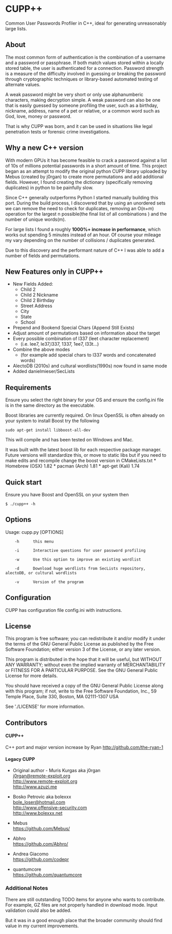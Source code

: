 # CUPP++ 
Common User Passwords Profiler in C++, ideal for generating unreasonably large lists.



## About

The most common form of authentication is the combination of a username
and a password or passphrase. If both match values stored within a locally
stored table, the user is authenticated for a connection. Password strength is
a measure of the difficulty involved in guessing or breaking the password
through cryptographic techniques or library-based automated testing of
alternate values.

A weak password might be very short or only use alphanumberic characters,
making decryption simple. A weak password can also be one that is easily
guessed by someone profiling the user, such as a birthday, nickname, address,
name of a pet or relative, or a common word such as God, love, money or password.

That is why CUPP was born, and it can be used in situations like legal
penetration tests or forensic crime investigations.


Why a new C++ version
--------------
With modern GPUs it has become feasible to crack a password against 
a list of 10s of millions potential passwords in a short amount of time. This project
began as an attempt to modify the original python CUPP library uploaded by Mebus (created 
by j0rgan) to create more permutations and add additional fields. However, 
I found creating the dictionary (specifically removing duplicates) in python 
to be painfully slow.


Since C++ generally outperforms Python I started manually building this port. During 
the build process, I discovered that by using an unordered sets 
we can remove the need to check for duplicates, removing an O(n+m) operation
for the largest n possible(the final list of all combinations
) and the number of unique words(m).

For large lists I found a roughly **1000%+ increase in performance**, which works out 
spending 5 minutes instead of an hour. Of course your mileage my vary depending on the
number of collisions / duplicates generated.

Due to this discovery and the performant nature of C++ I was able to add a number of 
fields and permutations.


New Features only in CUPP++
------------
* New Fields Added:
  * Child 2
  * Child 2 Nickname 
  * Child 2 Birthday
  * Street Address
  * City 
  * State
  * School
* Prepend and Bookend Special Chars (Append Still Exists)
* Adjust amount of permutations based on information about the target
* Every possible combination of l337 (leet character replacement)
  * (i.e. lee7, le37,l337, 1337, 1ee7, l33t...)
* Combine the above modes 
  * (for example add special chars to l337 words and concatenated words)
* AlectoDB (2010s) and cultural wordlists(1990s) now found in same mode
* Added danielmieser/SecLists


Requirements
------------

Ensure you select the right binary for your OS and ensure the config.ini file is
in the same directory as the executable. 

Boost libraries are currently required. On linux OpenSSL is often already on your system
to install Boost try the following 

`sudo apt-get install libboost-all-dev`

This will compile and has been tested on Windows and Mac.

It was built with the latest boost lib for each respective package manager. Future versions will standardize this,
or move to static libs but if you need to make edits and recompile change the boost version in CMakeLists.txt
    * Homebrew (OSX) 1.82
    * pacman (Arch) 1.81
    * apt-get (Kali) 1.74

Quick start
-----------
Ensure you have Boost and OpenSSL on your system then

   `$ ./cupp++ -h`

## Options

Usage: cupp.py [OPTIONS]

        -h      this menu

        -i      Interactive questions for user password profiling

        -w      Use this option to improve an existing wordlist

        -d      Download huge wordlists from SecLists repository, alectoDB, or cultural wordlists

        -v      Version of the program



## Configuration

CUPP has configuration file config.ini with instructions.



## License

This program is free software; you can redistribute it and/or modify
it under the terms of the GNU General Public License as published by
the Free Software Foundation; either version 3 of the License, or
any later version.

This program is distributed in the hope that it will be useful,
but WITHOUT ANY WARRANTY; without even the implied warranty of
MERCHANTABILITY or FITNESS FOR A PARTICULAR PURPOSE.  See the
GNU General Public License for more details.

You should have received a copy of the GNU General Public License
along with this program; if not, write to the Free Software
Foundation, Inc., 59 Temple Place, Suite 330, Boston, MA  02111-1307  USA

See './LICENSE' for more information.





## Contributors
#### CUPP++

C++ port and major version increase by Ryan
  http://github.com/the-ryan-1


#### Legacy CUPP

* Original author - Muris Kurgas aka j0rgan  
  j0rgan@remote-exploit.org  
  http://www.remote-exploit.org  
  http://www.azuzi.me


* Bosko Petrovic aka bolexxx  
  bole_loser@hotmail.com  
  http://www.offensive-security.com  
  http://www.bolexxx.net

* Mebus  
  https://github.com/Mebus/

* Abhro  
  https://github.com/Abhro/

* Andrea Giacomo  
  https://github.com/codepr

* quantumcore  
  https://github.com/quantumcore


### Additional Notes

There are still outstanding TODO items for anyone who wants to contribute. For example,
GZ files are not properly handled in download mode. Input validation could also be added. 

But it was in a good enough place that the broader community should find value in my current improvements.
    
